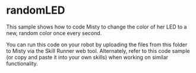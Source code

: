 # randomLED

This sample shows how to code Misty to change the color of her LED to a new, random color once every second.

You can run this code on your robot by uploading the files from this folder to Misty via the Skill Runner web tool. Alternately, refer to this code sample (or copy and paste it into your own skills) when working on similar functionality.